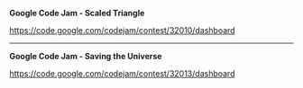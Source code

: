 **Google Code Jam - Scaled Triangle**

https://code.google.com/codejam/contest/32010/dashboard

---

**Google Code Jam - Saving the Universe**

https://code.google.com/codejam/contest/32013/dashboard
